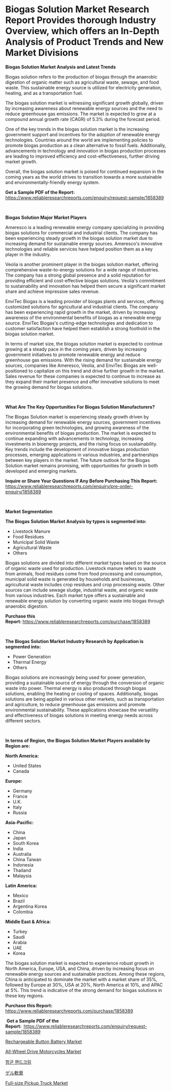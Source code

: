 <p><h1>Biogas Solution Market Research Report Provides thorough Industry Overview, which offers an In-Depth Analysis of Product Trends and New Market Divisions</h1></p><p><strong>Biogas Solution Market Analysis and Latest Trends</strong></p>
<p><p>Biogas solution refers to the production of biogas through the anaerobic digestion of organic matter such as agricultural waste, sewage, and food waste. This sustainable energy source is utilized for electricity generation, heating, and as a transportation fuel.</p><p>The biogas solution market is witnessing significant growth globally, driven by increasing awareness about renewable energy sources and the need to reduce greenhouse gas emissions. The market is expected to grow at a compound annual growth rate (CAGR) of 5.3% during the forecast period.</p><p>One of the key trends in the biogas solution market is the increasing government support and incentives for the adoption of renewable energy technologies. Countries around the world are implementing policies to promote biogas production as a clean alternative to fossil fuels. Additionally, advancements in technology and innovation in biogas production processes are leading to improved efficiency and cost-effectiveness, further driving market growth.</p><p>Overall, the biogas solution market is poised for continued expansion in the coming years as the world strives to transition towards a more sustainable and environmentally-friendly energy system.</p></p>
<p><strong>Get a Sample PDF of the Report:&nbsp;</strong> <a href="https://www.reliableresearchreports.com/enquiry/request-sample/1858389">https://www.reliableresearchreports.com/enquiry/request-sample/1858389</a></p>
<p>&nbsp;</p>
<p><strong>Biogas Solution Major Market Players</strong></p>
<p><p>Ameresco is a leading renewable energy company specializing in providing biogas solutions for commercial and industrial clients. The company has been experiencing steady growth in the biogas solution market due to increasing demand for sustainable energy sources. Ameresco's innovative technologies and reliable services have helped position them as a key player in the industry.</p><p>Veolia is another prominent player in the biogas solution market, offering comprehensive waste-to-energy solutions for a wide range of industries. The company has a strong global presence and a solid reputation for providing efficient and cost-effective biogas solutions. Veolia's commitment to sustainability and innovation has helped them secure a significant market share and achieve impressive sales revenue.</p><p>EnviTec Biogas is a leading provider of biogas plants and services, offering customized solutions for agricultural and industrial clients. The company has been experiencing rapid growth in the market, driven by increasing awareness of the environmental benefits of biogas as a renewable energy source. EnviTec Biogas's cutting-edge technologies and dedication to customer satisfaction have helped them establish a strong foothold in the biogas solution market.</p><p>In terms of market size, the biogas solution market is expected to continue growing at a steady pace in the coming years, driven by increasing government initiatives to promote renewable energy and reduce greenhouse gas emissions. With the rising demand for sustainable energy sources, companies like Ameresco, Veolia, and EnviTec Biogas are well-positioned to capitalize on this trend and drive further growth in the market. Sales revenue for these companies is expected to continue to increase as they expand their market presence and offer innovative solutions to meet the growing demand for biogas solutions.</p></p>
<p>&nbsp;</p>
<p><strong>What Are The Key Opportunities For Biogas Solution Manufacturers?</strong></p>
<p><p>The Biogas Solution market is experiencing steady growth driven by increasing demand for renewable energy sources, government incentives for incorporating green technologies, and growing awareness of the environmental benefits of biogas production. The market is expected to continue expanding with advancements in technology, increasing investments in bioenergy projects, and the rising focus on sustainability. Key trends include the development of innovative biogas production processes, emerging applications in various industries, and partnerships between key players in the market. The future outlook for the Biogas Solution market remains promising, with opportunities for growth in both developed and emerging markets.</p></p>
<p><strong>Inquire or Share Your Questions If Any Before Purchasing This Report:</strong> <a href="https://www.reliableresearchreports.com/enquiry/pre-order-enquiry/1858389">https://www.reliableresearchreports.com/enquiry/pre-order-enquiry/1858389</a></p>
<p>&nbsp;</p>
<p><strong>Market Segmentation</strong></p>
<p><strong>The Biogas Solution Market Analysis by types is segmented into:</strong></p>
<p><ul><li>Livestock Manure</li><li>Food Residues</li><li>Municipal Solid Waste</li><li>Agricultural Waste</li><li>Others</li></ul></p>
<p><p>Biogas solutions are divided into different market types based on the source of organic waste used for production. Livestock manure refers to waste from animals, food residues come from food processing and consumption, municipal solid waste is generated by households and businesses, agricultural waste includes crop residues and crop processing waste. Other sources can include sewage sludge, industrial waste, and organic waste from various industries. Each market type offers a sustainable and renewable energy solution by converting organic waste into biogas through anaerobic digestion.</p></p>
<p><strong>Purchase this Report:&nbsp;</strong><a href="https://www.reliableresearchreports.com/purchase/1858389">https://www.reliableresearchreports.com/purchase/1858389</a></p>
<p>&nbsp;</p>
<p><strong>The Biogas Solution Market Industry Research by Application is segmented into:</strong></p>
<p><ul><li>Power Generation</li><li>Thermal Energy</li><li>Others</li></ul></p>
<p><p>Biogas solutions are increasingly being used for power generation, providing a sustainable source of energy through the conversion of organic waste into power. Thermal energy is also produced through biogas solutions, enabling the heating or cooling of spaces. Additionally, biogas solutions are being applied in various other markets, such as transportation and agriculture, to reduce greenhouse gas emissions and promote environmental sustainability. These applications showcase the versatility and effectiveness of biogas solutions in meeting energy needs across different sectors.</p></p>
<p>&nbsp;</p>
<p><strong>In terms of Region, the Biogas Solution Market Players available by Region are:</strong></p>
<p>
    <p> <strong> North America: </strong>
        <ul>
            <li>United States</li>
            <li>Canada</li>
        </ul>
        </p> 
    <p> <strong> Europe: </strong>
        <ul>
            <li>Germany</li>
            <li>France</li>
            <li>U.K.</li>
            <li>Italy</li>
            <li>Russia</li>
        </ul>
        </p> 
    <p> <strong> Asia-Pacific: </strong>
        <ul>
            <li>China</li>
            <li>Japan</li>
            <li>South Korea</li>
            <li>India</li>
            <li>Australia</li>
            <li>China Taiwan</li>
            <li>Indonesia</li>
            <li>Thailand</li>
            <li>Malaysia</li>
        </ul>
        </p> 
    <p> <strong> Latin America: </strong>
        <ul>
            <li>Mexico</li>
            <li>Brazil</li>
            <li>Argentina Korea</li>
            <li>Colombia</li>
        </ul>
        </p> 
    <p> <strong> Middle East & Africa: </strong>
        <ul>
            <li>Turkey</li>
            <li>Saudi</li>
            <li>Arabia</li>
            <li>UAE</li>
            <li>Korea</li>
        </ul>
    </p>
    </p>
<p><p>The biogas solution market is expected to experience robust growth in North America, Europe, USA, and China, driven by increasing focus on renewable energy sources and sustainable practices. Among these regions, China is anticipated to dominate the market with a market share of 35%, followed by Europe at 30%, USA at 20%, North America at 10%, and APAC at 5%. This trend is indicative of the strong demand for biogas solutions in these key regions.</p></p>
<p><strong>Purchase this Report: </strong><a href="https://www.reliableresearchreports.com/purchase/1858389">https://www.reliableresearchreports.com/purchase/1858389</a></p>
<p>&nbsp;<strong>Get a Sample PDF of the Report:&nbsp;&nbsp;</strong><a href="https://www.reliableresearchreports.com/enquiry/request-sample/1858389">https://www.reliableresearchreports.com/enquiry/request-sample/1858389</a></p>
<p><strong></strong></p>
<p><p><a href="https://github.com/Hazelklievgspy6vdcsmu106w/Market-Research-Report-List-1/blob/main/rechargeable-button-battery-market.md">Rechargeable Button Battery Market</a></p><p><a href="https://issuu.com/reportprime-2/docs/all-wheel-drive-motorcycles-market-size-2030.pptx">All-Wheel Drive Motorcycles Market</a></p><p><a href="https://github.com/akzkkws047661437/Market-Research-Report-List-1/blob/main/495482315425.md">항균 핸드크림</a></p><p><a href="https://github.com/lrlmopnhwd79300/Market-Research-Report-List-1/blob/main/826120116491.md">ゲル軟膏</a></p><p><a href="https://issuu.com/reportprime-2/docs/full-size-pickup-truck-market-size-2030.pptx">Full-size Pickup Truck Market</a></p></p>